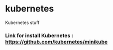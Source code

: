# kubernetes
Kubernetes stuff
### Link for install Kubernetes : https://github.com/kubernetes/minikube
